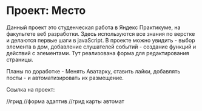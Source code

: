 # Проект: Место
Данный проект это студенческая работа в Яндекс Практикуме, на факультете веб разработки. Здесь используются все знания по верстке и делаются первые шаги в javaScript. В проекте можно увидить - выбор элемента в дом, добавление слушателей событий - создание функций и действий с элементами. Тут реализована форма для редактирования страницы.

Планы по доработке - Менять Аватарку, ставить лайки, добавлять посты - и автоматизировать их размещение.

Ссылка на проект:

//грид
//форма адаптив
//грид карты автомат
